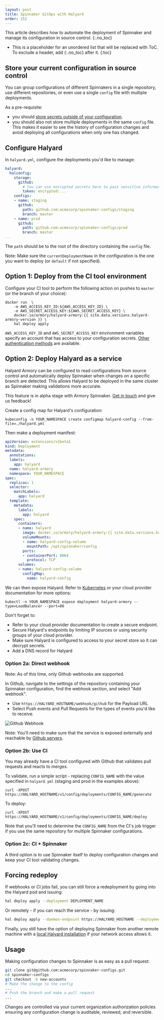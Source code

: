 ```yaml
---
layout: post
title: Spinnaker GitOps with Halyard
order: 152
---
```

This article describes how to automate the deployment of Spinnaker and manage its configuration in source control.
{:.no_toc}
* This is a placeholder for an unordered list that will be replaced with ToC. To exclude a header, add {:.no_toc} after it.
{:toc}

## Store your current configuration in source control
You can group configurations of different Spinnakers in a single repository, use different repositories, or even use a single `config` file with multiple deployments.

As a pre-requisite:
- you should [store secrets outside of your configuration](../secrets-s3).
- you should also not store multiple deployments in the same `config` file. This makes it easier to see the history of configuration changes and avoid deploying all configurations when only one has changed.

## Configure Halyard
In `halyard.yml`, configure the deployments you'd like to manage:

```yaml
halyard:
  halconfig:
    storage:
      github:
        # You can use encrypted secrets here to pass sensitive information
        token: encrypted:...
    configs:
    - name: staging
      github:
        path: github.com:acmecorp/spinnaker-configs/staging
        branch: master
    - name: prod
      github:
        path: github.com:acmecorp/spinnaker-configs/prod
        branch: master
...
```

The `path` should be to the root of the directory containing the `config` file.


Note: Make sure the `currentDeploymentName` in the configuration is the one you want to deploy (or `default` if not specified).

## Option 1: Deploy from the CI tool environment

Configure your CI tool to perform the following action on pushes to `master` (or the branch of your choice):

```
docker run  \
    -e AWS_ACCESS_KEY_ID:${AWS_ACCESS_KEY_ID} \
    -e AWS_SECRET_ACCESS_KEY:${AWS_SECRET_ACCESS_KEY} \
    docker.io/armory/halyard-armory:{{ site.data.versions.halyard-armory-version }} \
    hal deploy apply
```

`AWS_ACCESS_KEY_ID` and `AWS_SECRET_ACCESS_KEY` environment variables specify an account that has access to your configuration secrets. [Other authentication methods](https://docs.aws.amazon.com/sdk-for-java/v1/developer-guide/credentials.html) are available.


## Option 2: Deploy Halyard as a service
Halyard Armory can be configured to read configurations from source control and automatically deploy Spinnaker when changes on a specific branch are detected. This allows Halyard to be deployed in the same cluster as Spinnaker making validations more accurate.


<div class="alpha-warning">
  This feature is in alpha stage with Armory Spinnaker. <a href="https://www.armory.io/contact">Get in touch</a> and give us feedback!
</div>


Create a config map for Halyard's configuration:
```
kubeconfig -n YOUR_NAMESPACE create configmap halyard-config --from-file=./halyard.yml
```

Then make a deployment manifest:
```yaml
apiVersion: extensions/v1beta1
kind: Deployment
metadata:
  annotations:
  labels:
    app: halyard
  name: halyard-armory
  namespace: YOUR_NAMESPACE
spec:
  replicas: 1
  selector:
    matchLabels:
      app: halyard
  template:
    metadata:
      labels:
        app: halyard
    spec:
      containers:
      - name: halyard
        image: docker.io/armory/halyard-armory:{{ site.data.versions.halyard-armory-version }}
        volumeMounts:
        - name: halyard-config-volume
          mountPath: /opt/spinnaker/config
        ports:
        - containerPort: 8064
          protocol: TCP
      volumes:
      - name: halyard-config-volume
        configMap:
          name: halyard-config
```

We can then expose Halyard. Refer to [Kubernetes](https://kubernetes.io/docs/reference/generated/kubectl/kubectl-commands#expose) or your cloud provider documentation for more options:
```
kubectl -n YOUR_NAMESPACE expose deployment halyard-armory --type=LoadBalancer --port=80
```

Don't forget to:
- Refer to your cloud provider documentation to create a secure endpoint.
- Secure Halyard's endpoints by limiting IP sources or using security groups of your cloud provider.
- Make sure Halyard is configured to access to your secret store so it can decrypt secrets.
- Add a DNS record for Halyard

### Option 2a: Direct webhook
Note: As of this time, only Github webhooks are supported.

In Github, navigate to the settings of the repository containing your Spinnaker configuration, find the webhook section, and select "Add webhook".
- Use `https://HALYARD_HOSTNAME/webhook/github` for the Payload URL
- Select Push events and Pull Requests for the types of events you'd like to receive.

![Github Webhook](/assets/images/halyard-webhook-github.png)

Note: You'll need to make sure that the service is exposed externally and reachable by [Github servers](https://help.github.com/en/articles/about-githubs-ip-addresses).

### Option 2b: Use CI
You may already have a CI tool configured with Github that validates pull requests and reacts to merges.

To validate, run a simple script - replacing `CONFIG_NAME` with the value specified in `halyard.yml` (staging and prod in the examples above):
```
curl -XPOST https://HALYARD_HOSTNAME/v1/config/deployments/CONFIG_NAME/generate
```

To deploy:
```
curl -XPOST https://HALYARD_HOSTNAME/v1/config/deployments/CONFIG_NAME/deploy
```

Note that you'll need to determine the `CONFIG_NAME` from the CI's job trigger if you use the same repository for multiple Spinnaker configurations.

### Option 2c: CI + Spinnaker
A third option is to use Spinnaker itself to deploy configuration changes and keep your CI tool validating changes.


## Forcing redeploy
If webhooks or CI jobs fail, you can still force a redeployment by going into the Halyard pod and issuing:
```bash
hal deploy apply --deployment DEPLOYMENT_NAME
```

Or remotely - if you can reach the service - by issuing:

```bash
hal deploy apply --daemon-endpoint https://HALYARD_HOSTNAME --deployment DEPLOYMENT_NAME
```

Finally, you still have the option of deploying Spinnaker from another remote machine with a [local Halyard installation](/spinnaker/install/#installation-1) if your network access allows it.

## Usage
Making configuration changes to Spinnaker is as easy as a pull request:

```bash
git clone git@github.com:acmecorp/spinnaker-configs.git
cd spinnaker-configs
git checkout -b new-accounts
# Make the change to the config
...
# Push the branch and make a pull request
...
```

Changes are controlled via your current organization authorization policies ensuring any configuration change is auditable, reviewed, and reversible.
